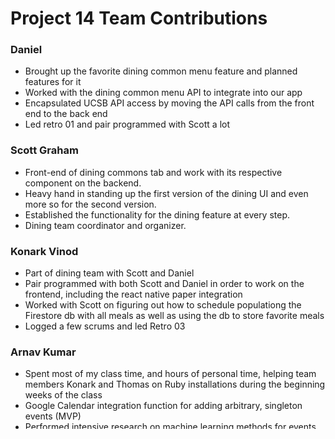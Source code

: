 # Project 14 Team Contributions

### Daniel

- Brought up the favorite dining common menu feature and planned features for it
- Worked with the dining common menu API to integrate into our app
- Encapsulated UCSB API access by moving the API calls from the front end to the back end
- Led retro 01 and pair programmed with Scott a lot


### Scott Graham
- Front-end of dining commons tab and work with its respective component on the backend.
- Heavy hand in standing up the first version of the dining UI and even more so for the second version.
- Established the functionality for the dining feature at every step.
- Dining team coordinator and organizer.  

### Konark Vinod
- Part of dining team with Scott and Daniel
- Pair programmed with both Scott and Daniel in order to work on the frontend, including the react native paper integration
- Worked with Scott on figuring out how to schedule populationg the Firestore db with all meals as well as using the db to store favorite meals
- Logged a few scrums and led Retro 03


### Arnav Kumar
- Spent most of my class time, and hours of personal time, helping team members Konark and Thomas on Ruby installations during the beginning weeks of the class
- Google Calendar integration function for adding arbitrary, singleton events (MVP)
- Performed intensive research on machine learning methods for events (Tensorflow Lite recommender for document ranking)
- Performed intensive research for potentially integrating Storyboard into our app to test components without building due to Android build issues.
- Wrote react-native-paper transformations for the schedule screen, chat screen, and Events screen (for the final evolution of the Events UI). Greatly improved visual aesthetic in the process, thus making good use of the user feedback received during the UAT sessions in class. Also tested prototyped colors in Figma (blue and gold) to perform A/B comparisons between different color schemes for the app in response to user feedback on an unnatural color scheme with little contrast.
- ROLLBACKS: Implemented a chat screen feature where the last message sent in the chat is previewed on the card that has the "Show chat" button in the form {Sender}: {Message}. Also implemented a react-native-paper button that dynamically resized to replace hard-to-manage react-native buttons that had hardcoded values for items like position and font size. Both changes were overridden and rolled back at the last minute before the code freeze due to personal preferences and unforeseen, third-party server-side issues.
- Worked on the slides and presented my portion of work on the app.

### Thomas Hale 
Did the front end for Events, the APIs, and a bit of the redux functionality so far. Basically, the entirety of the events tab was done by both of us.

### James

- Pair programmed with Thomas for the events tab, for both the front and back end.
- Initially explored using React Native Paper to improve the UI of the app.
- Worked with Ethan on adding events to the Calendar feature
- Led every scrum meeting, logged every retro, and contributed to team documentation.
- Implemented some bug fixes to event features independently, namely when material icons wouldn't show up on the iOS build.

### Ethan Pletcher

- Google Calendar integration (FE and Node Server Integration) / UI - Get courses from API, track quarter start/end dates (first and last occurrences of events), Remove/resync calendar, link with personal Google calendar,...
- Ensure graceful failing and UX feedback principles are followed
- Project Management / Ownership
- Teaching React Native Basics, Firebase Firestore/Functions, node, etc... and helping teammates understand the repo organization
- Code Reviews / Quality & Code Style Control
- Management of API keys / deployments / dev-ops
